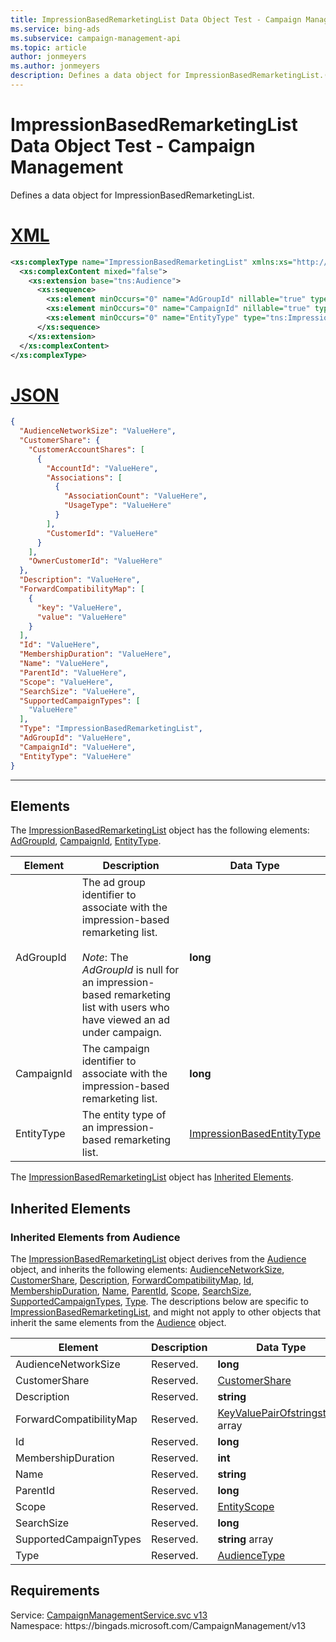 ```yaml
---
title: ImpressionBasedRemarketingList Data Object Test - Campaign Management
ms.service: bing-ads
ms.subservice: campaign-management-api
ms.topic: article
author: jonmeyers
ms.author: jonmeyers
description: Defines a data object for ImpressionBasedRemarketingList.(test)
---
```

# ImpressionBasedRemarketingList Data Object Test - Campaign Management
Defines a data object for ImpressionBasedRemarketingList.

# [XML](#tab/xml)

```xml
<xs:complexType name="ImpressionBasedRemarketingList" xmlns:xs="http://www.w3.org/2001/XMLSchema">
  <xs:complexContent mixed="false">
    <xs:extension base="tns:Audience">
      <xs:sequence>
        <xs:element minOccurs="0" name="AdGroupId" nillable="true" type="xs:long" />
        <xs:element minOccurs="0" name="CampaignId" nillable="true" type="xs:long" />
        <xs:element minOccurs="0" name="EntityType" type="tns:ImpressionBasedEntityType" />
      </xs:sequence>
    </xs:extension>
  </xs:complexContent>
</xs:complexType>
```

# [JSON](#tab/json)

```json
{
  "AudienceNetworkSize": "ValueHere",
  "CustomerShare": {
    "CustomerAccountShares": [
      {
        "AccountId": "ValueHere",
        "Associations": [
          {
            "AssociationCount": "ValueHere",
            "UsageType": "ValueHere"
          }
        ],
        "CustomerId": "ValueHere"
      }
    ],
    "OwnerCustomerId": "ValueHere"
  },
  "Description": "ValueHere",
  "ForwardCompatibilityMap": [
    {
      "key": "ValueHere",
      "value": "ValueHere"
    }
  ],
  "Id": "ValueHere",
  "MembershipDuration": "ValueHere",
  "Name": "ValueHere",
  "ParentId": "ValueHere",
  "Scope": "ValueHere",
  "SearchSize": "ValueHere",
  "SupportedCampaignTypes": [
    "ValueHere"
  ],
  "Type": "ImpressionBasedRemarketingList",
  "AdGroupId": "ValueHere",
  "CampaignId": "ValueHere",
  "EntityType": "ValueHere"
}
```

-----

## <a name="elements"></a>Elements

The [ImpressionBasedRemarketingList](impressionbasedremarketinglist.md) object has the following elements: [AdGroupId](#adgroupid), [CampaignId](#campaignid), [EntityType](#entitytype).

|Element|Description|Data Type|
|-----------|---------------|-------------|
|<a name="adgroupid"></a>AdGroupId|The ad group identifier to associate with the impression-based remarketing list.<br/><br/>*Note*: The *AdGroupId* is null for an impression-based remarketing list with users who have viewed an ad under campaign.|**long**|
|<a name="campaignid"></a>CampaignId|The campaign identifier to associate with the impression-based remarketing list.|**long**|
|<a name="entitytype"></a>EntityType|The entity type of an impression-based remarketing list.|[ImpressionBasedEntityType](impressionbasedentitytype.md)|

The [ImpressionBasedRemarketingList](impressionbasedremarketinglist.md) object has [Inherited Elements](#inheritedelements).

## <a name="inheritedelements"></a>Inherited Elements

### <a name="inheritedelementsaudience"></a>Inherited Elements from Audience
The [ImpressionBasedRemarketingList](impressionbasedremarketinglist.md) object derives from the [Audience](audience.md) object, and inherits the following elements: [AudienceNetworkSize](#audiencenetworksize), [CustomerShare](#customershare), [Description](#description), [ForwardCompatibilityMap](#forwardcompatibilitymap), [Id](#id), [MembershipDuration](#membershipduration), [Name](#name), [ParentId](#parentid), [Scope](#scope), [SearchSize](#searchsize), [SupportedCampaignTypes](#supportedcampaigntypes), [Type](#type). The descriptions below are specific to [ImpressionBasedRemarketingList](impressionbasedremarketinglist.md), and might not apply to other objects that inherit the same elements from the [Audience](audience.md) object.  

|Element|Description|Data Type|
|-----------|---------------|-------------|
|<a name="audiencenetworksize"></a>AudienceNetworkSize|Reserved.|**long**|
|<a name="customershare"></a>CustomerShare|Reserved.|[CustomerShare](customershare.md)|
|<a name="description"></a>Description|Reserved.|**string**|
|<a name="forwardcompatibilitymap"></a>ForwardCompatibilityMap|Reserved.|[KeyValuePairOfstringstring](keyvaluepairofstringstring.md) array|
|<a name="id"></a>Id|Reserved.|**long**|
|<a name="membershipduration"></a>MembershipDuration|Reserved.|**int**|
|<a name="name"></a>Name|Reserved.|**string**|
|<a name="parentid"></a>ParentId|Reserved.|**long**|
|<a name="scope"></a>Scope|Reserved.|[EntityScope](entityscope.md)|
|<a name="searchsize"></a>SearchSize|Reserved.|**long**|
|<a name="supportedcampaigntypes"></a>SupportedCampaignTypes|Reserved.|**string** array|
|<a name="type"></a>Type|Reserved.|[AudienceType](audiencetype.md)|

## Requirements
Service: [CampaignManagementService.svc v13](https://campaign.api.bingads.microsoft.com/Api/Advertiser/CampaignManagement/v13/CampaignManagementService.svc)  
Namespace: https\://bingads.microsoft.com/CampaignManagement/v13  

